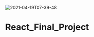 ![2021-04-19T07-39-48](https://user-images.githubusercontent.com/70956757/115199564-a3c49a80-a0f3-11eb-9cb7-e89cf71fdb95.gif)
# React_Final_Project




